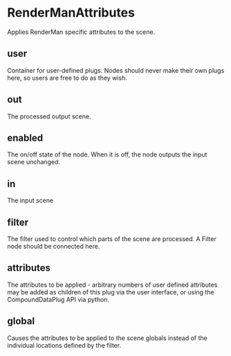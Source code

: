 # RenderManAttributes

Applies RenderMan specific attributes to the scene.

## user 

 Container for user-defined plugs. Nodes
should never make their own plugs here,
so users are free to do as they wish. 

## out 

 The processed output scene. 

## enabled 

 The on/off state of the node. When it is off, the node outputs the input scene unchanged. 

## in 

 The input scene 

## filter 

 The filter used to control which parts of the scene are
processed. A Filter node should be connected here. 

## attributes 

 The attributes to be applied - arbitrary numbers of user defined
attributes may be added as children of this plug via the user
interface, or using the CompoundDataPlug API via python. 

## global 

 Causes the attributes to be applied to the scene globals
instead of the individual locations defined by the filter. 

